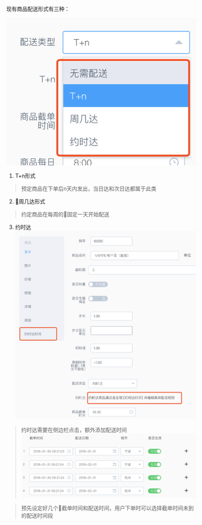 现有商品配送形式有三种：

![](/assets/screenshot/WX20180130-091423@2x.png)

1. T+n形式
> 预定商品在下单后n天内发出，当日达和次日达都属于此类
2. 周几达形式
> 约定商品在每周的固定一天开始配送
3. 约时达
![](/assets/screenshot/WX20180130-092608@2x.png)

> 约时达需要在侧边栏点击，额外添加配送时间
![](/assets/screenshot/WX20180130-092204@2x.png)

> 预先设定好几个截单时间和配送时间，用户下单时可以选择截单时间未到的配送时间段


